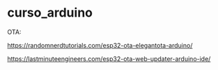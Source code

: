 # curso\_arduino

OTA:

https://randomnerdtutorials.com/esp32-ota-elegantota-arduino/

https://lastminuteengineers.com/esp32-ota-web-updater-arduino-ide/





